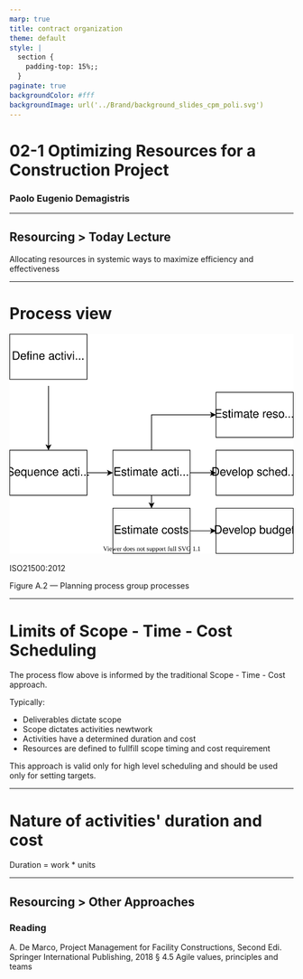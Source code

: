 ```yaml
---
marp: true
title: contract organization
theme: default
style: |
  section {
    padding-top: 15%;;
  }
paginate: true
backgroundColor: #fff
backgroundImage: url('../Brand/background_slides_cpm_poli.svg')
---
```


# 02-1 Optimizing Resources for a Construction Project

### Paolo Eugenio Demagistris

---

## Resourcing > Today Lecture

Allocating resources in systemic ways to maximize efficiency and effectiveness

---

# Process view

![bg right:70% 75%](../img/m-02-02-01.drawio.svg)

ISO21500:2012

Figure A.2 — Planning process group processes

---

# Limits of Scope - Time - Cost Scheduling

The process flow above is informed by the traditional Scope - Time - Cost approach.

Typically:

- Deliverables dictate scope
- Scope dictates activities newtwork
- Activities have a determined duration and cost
- Resources are defined to fullfill scope timing and cost requirement

This approach is valid only for high level scheduling and should be used only for setting targets.

---

# Nature of activities' duration and cost

Duration = work * units

---

## Resourcing > Other Approaches

### Reading
A. De Marco, Project Management for Facility Constructions, Second Edi. Springer International Publishing, 2018
§ 4.5 Agile values, principles and teams
